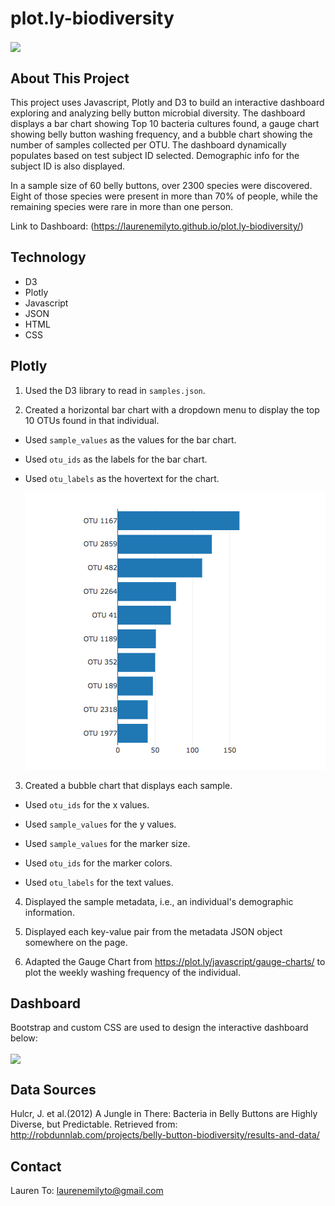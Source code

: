 # plot.ly-biodiversity
<img src="https://i.pinimg.com/originals/ce/8d/2c/ce8d2c7a4a75ffe43427631716994e30.jpg" width=1000 align=center> <br>

## About This Project
This project uses Javascript, Plotly and D3 to build an interactive dashboard exploring and analyzing belly button microbial diversity. The dashboard displays a bar chart showing Top 10 bacteria cultures found, a gauge chart showing belly button washing frequency, and a bubble chart showing the number of samples collected per OTU. The dashboard dynamically populates based on test subject ID selected. Demographic info for the subject ID is also displayed.  

In a sample size of 60 belly buttons, over 2300 species were discovered. Eight of those species were present in more than 70% of people, while the remaining species were rare in more than one person.

Link to Dashboard: (https://laurenemilyto.github.io/plot.ly-biodiversity/)

## Technology
- D3 
- Plotly
- Javascript
- JSON
- HTML
- CSS

## Plotly
1. Used the D3 library to read in `samples.json`.

2. Created a horizontal bar chart with a dropdown menu to display the top 10 OTUs found in that individual.

* Used `sample_values` as the values for the bar chart.

* Used `otu_ids` as the labels for the bar chart.

* Used `otu_labels` as the hovertext for the chart.

  ![bar Chart](Images/hw01.png)

3. Created a bubble chart that displays each sample.

* Used `otu_ids` for the x values.

* Used `sample_values` for the y values.

* Used `sample_values` for the marker size.

* Used `otu_ids` for the marker colors.

* Used `otu_labels` for the text values.

4. Displayed the sample metadata, i.e., an individual's demographic information.

5. Displayed each key-value pair from the metadata JSON object somewhere on the page.

6. Adapted the Gauge Chart from <https://plot.ly/javascript/gauge-charts/> to plot the weekly washing frequency of the individual.

## Dashboard
Bootstrap and custom CSS are used to design the interactive dashboard below: 

<img src="https://i.pinimg.com/originals/eb/08/7d/eb087dd6e790e41808c54e70f1b1f458.jpg" width=600 align=center> <br>

## Data Sources
Hulcr, J. et al.(2012) A Jungle in There: Bacteria in Belly Buttons are Highly Diverse, but Predictable. Retrieved from: http://robdunnlab.com/projects/belly-button-biodiversity/results-and-data/

## Contact
Lauren To: [laurenemilyto@gmail.com](laurenemilyto@gmail.com)